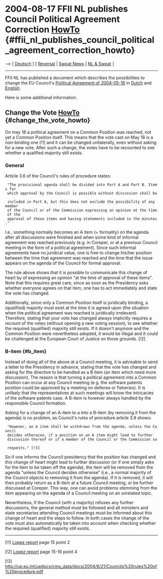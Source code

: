 # 2004-08-17 FFII NL publishes Council Political Agreement Correction [HowTo](HowTo "wikilink") {#ffii_nl_publishes_council_political_agreement_correction_howto}

\--\> \[ [ Deutsch](VrijschriftHowto040817De "wikilink") \] \[ [
Reversal](ConsReversEn "wikilink") \| [ Swpat
News](SwpatcninoEn "wikilink") \| [ NL & Swpat](SwpatnlEn "wikilink") \]

------------------------------------------------------------------------

FFII NL has published a document which describes the possibilities to
change the EU Council\'s [ Political Agreement of
2004-05-18](Cons040518En "wikilink") in
[Dutch](http://www.vrijschrift.nl/Members/awessels/vrijschrift.nl_herzie-de-stem-howto.pdf "wikilink")
and
[English](http://www.vrijschrift.nl/Members/awessels/vrijschrift.nl_change-the-vote-howto.pdf "wikilink").

Here is some additional information.

## Change the Vote [HowTo](HowTo "wikilink") {#change_the_vote_howto}

On may 18 a political agreement on a Common Position was reached, not
yet a Common Position itself. This means that the vote cast on May 18 is
a non-binding one \[!1\] and it can be changed unilaterally, even
without asking for a new vote. After such a change, the votes have to be
recounted to see whether a qualified majority still exists.

### General

Article 3.6 of the Council\'s rules of procedure states:

` "The provisional agenda shall be divided into Part A and Part B. Items for `\
` which approval by the Council is possible without discussion shall be `\
` included in Part A, but this does not exclude the possibility of any member`\
` of the Council or of the Commission expressing an opinion at the time of the `\
` approval of these items and having statements included in the minutes."`

I.e., something normally becomes an A item (= formality) on the agenda
after all discussions were finished and when some kind of informal
agreement was reached previously (e.g. in Coreper, or at a previous
Council meeting in the form of a political agreement). Since such
informal agreements have no juridical value, one is free to change
his/her position between the time that agreement was reached and the
time that the issue appears on the agenda of the Council for formal
approval.

The rule above shows that it is possible to communicate this change of
heart by of expressing an opinion \"at the time of approval of these
items\". Note that this requires great care, since as soon as the
Presidency asks whether everyone agrees on that item, one has to act
immediately and state the vote has changed.

Additionally, since only a Common Position itself is juridically
binding, a (qualified) majority must exist at the time it is agreed upon
(the situation when the political agreement was reached is juridically
irrelevant). Therefore, stating that your vote has changed always
implicitly requires a recount of the votes (without opening a new voting
session), to see whether the required (qualified) majority still exists.
If it doesn\'t anymore and the Common Position were nevertheless
adopted, it would be illegal and it could be challenged at the European
Court of Justice on those grounds. \[!2\]

### B-item {#b_item}

Instead of doing all of the above at a Council meeting, it is advisable
to send a letter to the Presidency in advance, stating that the vote has
changed and asking for the directive to be handled as a B item (an item
which need more discussion). The reason is that turning a political
agreement into a Common Position can occur at any Council meeting (e.g.
the software patents position could be approved by a meeting on defense
or fisheries). It is unlikely that the representatives at such meetings
will know the intricacies of the software patents case. A B-item is
however always handled by the responsible Council formation.

Asking for a change of an A-item to a into a B-item (by removing it from
the agenda) is no problem, as Council\'s rules of procedure article 3.8
shows:

` "However, an A item shall be withdrawn from the agenda, unless the Council `\
` decides otherwise, if a position on an A item might lead to further `\
` discussion thereof or if a member of the Council or the Commission so `\
` requests." [!3]`

So if one informs the Council presidency that the position has changed
and this change of heart might lead to further discussion (or if one
simply asks for the item to be taken off the agenda), the item will be
removed from the agenda \"unless the Council decides otherwise\" (i.e.,
a normal majority of the Council objects to removing it from the
agenda). If it is removed, it will then probably return as a B-item at a
future Council meeting, or be further discussed at Coreper. This way,
one can avoid problems stemming from the item appearing on the agenda of
a Council meeting on an unrelated topic.

Nevertheless, if the Council (with a majority) refuses any further
discussions, the general method must be followed and all ministers and
state secretaries attending Council meetings must be informed about this
change of heart and the steps to follow. In both cases the change of the
vote must also automatically be taken into account when checking whether
the required (qualified) majority still exists.

------------------------------------------------------------------------

\[!1\] [Lopez
report](http://fajardolopez.com/informes/Fajardolopez.com_18th-May-EU-Council-voting.pdf "wikilink")
page 15 point 2

\[!2\] [Lopez
report](http://fajardolopez.com/informes/Fajardolopez.com_18th-May-EU-Council-voting.pdf "wikilink")
page 15-16 point 4

\[!3\]
<http://ue.eu.int/uedocs/cms_data/docs/2004/6/21/Councils%20rules%20of%20procedure.pdf>
